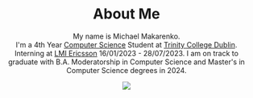 <div align="center">
  
  # About Me
  
  My name is Michael Makarenko.  
  I'm a 4th Year [Computer Science](https://www.tcd.ie/courses/undergraduate/courses/computer-science) Student at [Trinity College Dublin](https://www.tcd.ie).  
  Interning at [LMI Ericsson](https://www.ericsson.com/en/about-us/company-facts/ericsson-worldwide/ireland) 16/01/2023 - 28/07/2023.
  I am on track to graduate with B.A. Moderatorship in Computer Science and Master's in Computer Science degrees in 2024.
  
  [![](https://img.shields.io/badge/B.A.(Mod)%20+%20Master's%20Computer%20Science-TCD%202019--2024-brightgreen)](https://www.tcd.ie/courses/undergraduate/courses/computer-science)
  
</div>
